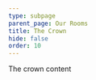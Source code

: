 ```yaml
---
type: subpage
parent_page: Our Rooms
title: The Crown
hide: false
order: 10
---
```

The crown content
